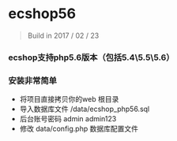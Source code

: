 # ecshop56
> Build in 2017 / 02 / 23



### ecshop支持php5.6版本（包括5.4\5.5\5.6）


### 安装非常简单
+ 将项目直接拷贝你的web 根目录 
+ 导入数据库文件 /data/ecshop_php56.sql
+ 后台账号密码 admin  admin123
+ 修改  data/config.php  数据库配置文件

